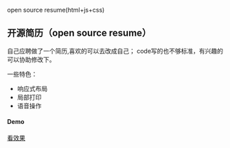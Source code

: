 
open source resume(html+js+css)

<h2>开源简历（open source resume）</h2>
自己应聘做了一个简历,喜欢的可以去改成自己；
code写的也不够标准，有兴趣的可以协助修改下。

一些特色：
<ul>
  <li>响应式布局</li>
  <li>局部打印</li>
  <li>语音操作</li>
</ul>

<h4>Demo</h4>
<a href="http://www.hashiji.com/lduo/" target="_blank">看效果</a>


